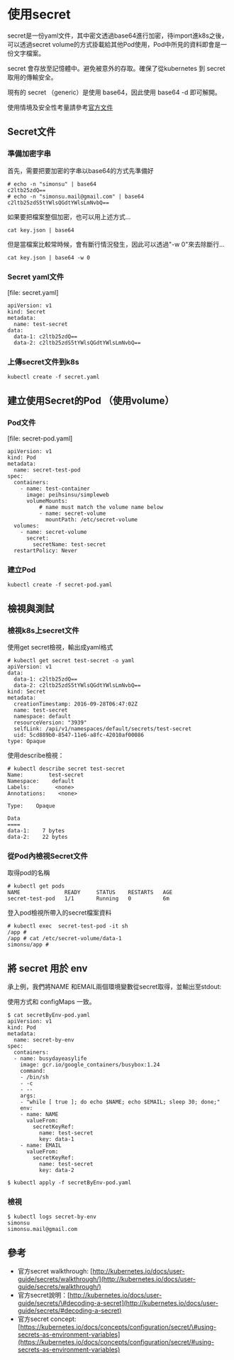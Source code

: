 # 使用secret

secret是一份yaml文件，其中密文透過base64進行加密，待import進k8s之後，可以透過secret volume的方式掛載給其他Pod使用，Pod中所見的資料即會是一份文字檔案。

secret 會存放至記憶體中。避免被意外的存取。確保了從kubernetes 到 secret 取用的傳輸安全。

現有的 secret （generic）是使用 base64，因此使用 base64 -d 即可解開。

使用情境及安全性考量請參考[官方文件](https://kubernetes.io/docs/concepts/configuration/secret/#security-properties)

## Secret文件

### 準備加密字串

首先，需要把要加密的字串以base64的方式先準備好

```
# echo -n "simonsu" | base64
c2ltb25zdQ==
# echo -n "simonsu.mail@gmail.com" | base64
c2ltb25zdS5tYWlsQGdtYWlsLmNvbQ==
```

如果要把檔案整個加密，也可以用上述方式...

```
cat key.json | base64
```

但是當檔案比較常時候，會有斷行情況發生，因此可以透過"-w 0"來去除斷行...

```
cat key.json | base64 -w 0
```

### Secret yaml文件

\[file: secret.yaml\]

```
apiVersion: v1
kind: Secret
metadata:
  name: test-secret
data:
  data-1: c2ltb25zdQ==
  data-2: c2ltb25zdS5tYWlsQGdtYWlsLmNvbQ==
```

### 上傳secret文件到k8s

```
kubectl create -f secret.yaml
```

## 建立使用Secret的Pod （使用volume）

### Pod文件

\[file: secret-pod.yaml\]

```
apiVersion: v1
kind: Pod
metadata:
  name: secret-test-pod
spec:
  containers:
    - name: test-container
      image: peihsinsu/simpleweb
      volumeMounts:
          # name must match the volume name below
          - name: secret-volume
            mountPath: /etc/secret-volume
  volumes:
    - name: secret-volume
      secret:
        secretName: test-secret
  restartPolicy: Never
```

### 建立Pod

```
kubectl create -f secret-pod.yaml
```

## 檢視與測試

### 檢視k8s上secret文件

使用get secret檢視，輸出成yaml格式

```
# kubectl get secret test-secret -o yaml
apiVersion: v1
data:
  data-1: c2ltb25zdQ==
  data-2: c2ltb25zdS5tYWlsQGdtYWlsLmNvbQ==
kind: Secret
metadata:
  creationTimestamp: 2016-09-28T06:47:02Z
  name: test-secret
  namespace: default
  resourceVersion: "3939"
  selfLink: /api/v1/namespaces/default/secrets/test-secret
  uid: 5cd889b0-8547-11e6-a8fc-42010af00086
type: Opaque
```

使用describe檢視：

```
# kubectl describe secret test-secret
Name:        test-secret
Namespace:    default
Labels:        <none>
Annotations:    <none>

Type:    Opaque

Data
====
data-1:    7 bytes
data-2:    22 bytes
```

### 從Pod內檢視Secret文件

取得pod的名稱

```
# kubectl get pods
NAME              READY     STATUS    RESTARTS   AGE
secret-test-pod   1/1       Running   0          6m
```

登入pod檢視所帶入的secret檔案資料

```
# kubectl exec  secret-test-pod -it sh
/app # 
/app # cat /etc/secret-volume/data-1
simonsu/app #
```

## 將 secret 用於 env

承上例，我們將NAME 和EMAIL兩個環境變數從secret取得，並輸出至stdout:

使用方式和 configMaps 一致。

```
$ cat secretByEnv-pod.yaml
apiVersion: v1
kind: Pod
metadata:
  name: secret-by-env
spec:
  containers:
  - name: busydayeasylife
    image: gcr.io/google_containers/busybox:1.24
    command:
    - /bin/sh
    - -c
    - --
    args:
    - "while [ true ]; do echo $NAME; echo $EMAIL; sleep 30; done;"
    env:
    - name: NAME
      valueFrom:
        secretKeyRef:
          name: test-secret
          key: data-1
    - name: EMAIL
      valueFrom:
        secretKeyRef:
          name: test-secret
          key: data-2

$ kubectl apply -f secretByEnv-pod.yaml
```

### 檢視

```
$ kubectl logs secret-by-env
simonsu
simonsu.mail@gmail.com
```

## 參考

* 官方secret walkthrough: [http://kubernetes.io/docs/user-guide/secrets/walkthrough/](http://kubernetes.io/docs/user-guide/secrets/walkthrough/)
* 官方secret說明：[http://kubernetes.io/docs/user-guide/secrets/\#decoding-a-secret](http://kubernetes.io/docs/user-guide/secrets/#decoding-a-secret)
* 官方secret concept: [https://kubernetes.io/docs/concepts/configuration/secret/\#using-secrets-as-environment-variables](https://kubernetes.io/docs/concepts/configuration/secret/#using-secrets-as-environment-variables)



